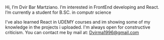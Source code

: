  Hi, I’m Dvir Bar Martziano.
 I’m interested in FrontEnd developing and React.
 I’m currently a student for B.SC. in computr science
 
 I've also learned React in UDEMY courses and im showing some of my knowledge in the projects i uploaded.
 I'm always open for constructive criticism.
 You can contact me by mail at: Dvirma1996@gmail.com
